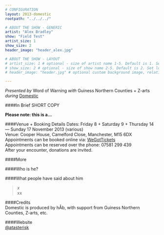 ```yaml
---
# CONFIGURATION
layout: 2013-domestic
rootpath: "../../../"

# ABOUT THE SHOW - GENERIC
artist: "Alex Bradley"
show: "Field Test"
artist_size: 1
show_size: 2
header_image: "header_alex.jpg"

# ABOUT THE SHOW - LAYOUT
# artist_size: 1 # optional - size of artist name 1-5. Default is 1. Set longer names to lower values
# show_size: 2 # optional - size of show name 2-5. Default is 2. Set longer names to lower values
# header_image: "header.jpg" # optional custom background image, relative to current page

---
```

*Presented by* Word of Warning *with* Guiness Northern Counties + Z-arts       
*during* [Domestic](/current/2013-domestic/index.html)        

####In Brief
SHORT COPY
            
**Please note: this is a...**
         
####Venue + Booking Details
Dates: Friday 8 + Saturday 9 + Thursday 14 — Sunday 17 November 2013 (various)        
Venue: Cooper House, Camelford Close, Manchester, M15 6DX   
Appointments can be booked online via: [WeGotTickets](http://www.wegottickets.com/wordofwarning)     
Appointments can be reserved over the phone: 07581 299 439        
After your encounter, donations are invited.               
                
####More      
          
        
####Who is he?    
     
              
####What people have said about him       
>*x*<br> xx        
>          
                     
####Credits        
Domestic is produced by hÅb, with support from Guiness Northern Counties, Z-arts, etc.                    
         
####Website        
[@atasterisk](http://twitter.com/atasterisk)
